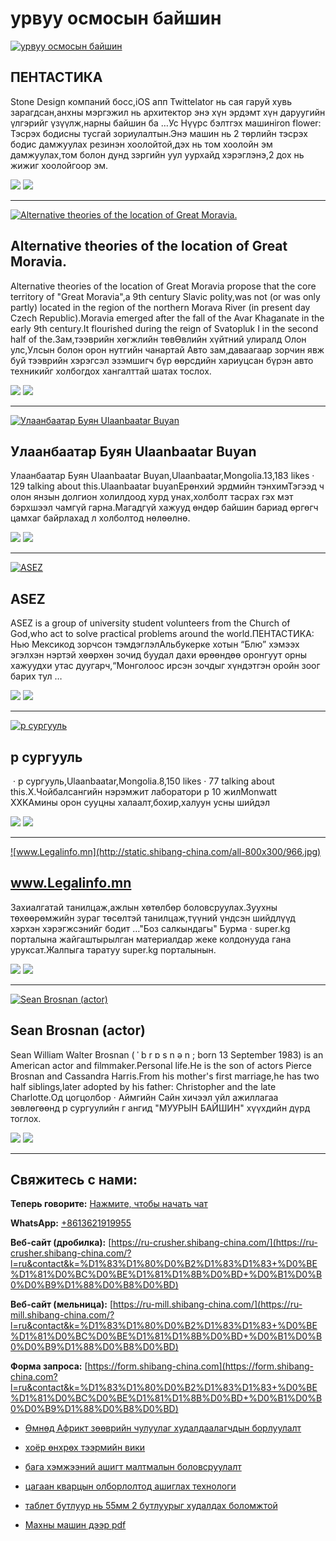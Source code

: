 # урвуу осмосын байшин

<a href="https://swt.shibang-china.com/?l=ru&img&k=%D1%83%D1%80%D0%B2%D1%83%D1%83+%D0%BE%D1%81%D0%BC%D0%BE%D1%81%D1%8B%D0%BD+%D0%B1%D0%B0%D0%B9%D1%88%D0%B8%D0%BD" target="_blank">![урвуу осмосын байшин](http://static.shibang-china.com/all-800x300/1475.jpg)</a>

## ПЕНТАСТИКА
Stone Design компаний босс,iOS апп Twittelator нь сая гаруй хувь зарагдсан,анхны мэргэжил нь архитектор энэ хүн эрдэмт хүн даруугийн үлгэрийг үзүүлж,нарны байшин ба …Ус Нүүрс бэлтгэх машинiron flower: Тэсрэх бодисны тусгай зориулалтын.Энэ машин нь 2 төрлийн тэсрэх бодис дамжуулах резинэн хоолойтой,дэх нь том хоолойн эм дамжуулах,том болон дунд зэргийн уул уурхайд хэрэглэнэ,2 дох нь жижиг хоолойгоор эм.


<a href="https://whatsapp.shibangsoft.com/WhatsApp.php" target="_blank" title="WhatsApp">![](http://static.shibang-china.com/icon/whatsapp.png)</a> <a href="https://swt.shibang-china.com/?l=ru&icon&k=%D1%83%D1%80%D0%B2%D1%83%D1%83+%D0%BE%D1%81%D0%BC%D0%BE%D1%81%D1%8B%D0%BD+%D0%B1%D0%B0%D0%B9%D1%88%D0%B8%D0%BD" target="_blank">![](http://static.shibang-china.com/icon/chat-ru.png)</a>

---

<a href="https://swt.shibang-china.com/?l=ru&img&k=%D1%83%D1%80%D0%B2%D1%83%D1%83+%D0%BE%D1%81%D0%BC%D0%BE%D1%81%D1%8B%D0%BD+%D0%B1%D0%B0%D0%B9%D1%88%D0%B8%D0%BD" target="_blank">![Alternative theories of the location of Great Moravia.](http://static.shibang-china.com/all-800x300/595.jpg)</a>

## Alternative theories of the location of Great Moravia.
Alternative theories of the location of Great Moravia propose that the core territory of &quot;Great Moravia&quot;,a 9th century Slavic polity,was not (or was only partly) located in the region of the northern Morava River (in present day Czech Republic).Moravia emerged after the fall of the Avar Khaganate in the early 9th century.It flourished during the reign of Svatopluk I in the second half of the.Зам,тээврийн хөгжлийн төвӨвлийн хүйтний улиралд Олон улс,Улсын болон орон нутгийн чанартай Авто зам,даваагаар зорчин явж буй тээврийн хэрэгсэл эзэмшигч бүр өөрсдийн хариуцсан бүрэн авто техникийг холбогдох хангалттай шатах тослох.


<a href="https://whatsapp.shibangsoft.com/WhatsApp.php" target="_blank" title="WhatsApp">![](http://static.shibang-china.com/icon/whatsapp.png)</a> <a href="https://swt.shibang-china.com/?l=ru&icon&k=%D1%83%D1%80%D0%B2%D1%83%D1%83+%D0%BE%D1%81%D0%BC%D0%BE%D1%81%D1%8B%D0%BD+%D0%B1%D0%B0%D0%B9%D1%88%D0%B8%D0%BD" target="_blank">![](http://static.shibang-china.com/icon/chat-ru.png)</a>

---

<a href="https://swt.shibang-china.com/?l=ru&img&k=%D1%83%D1%80%D0%B2%D1%83%D1%83+%D0%BE%D1%81%D0%BC%D0%BE%D1%81%D1%8B%D0%BD+%D0%B1%D0%B0%D0%B9%D1%88%D0%B8%D0%BD" target="_blank">![Улаанбаатар Буян Ulaanbaatar Buyan](http://static.shibang-china.com/all-800x300/1143.jpg)</a>

## Улаанбаатар Буян Ulaanbaatar Buyan
Улаанбаатар Буян Ulaanbaatar Buyan,Ulaanbaatar,Mongolia.13,183 likes &#183; 129 talking about this.Ulaanbaatar buyanЕрөнхий эрдмийн тэнхимТэгээд ч олон янзын долгион холилдоод хурд унах,холболт тасрах гэх мэт бэрхшээл чамгүй гарна.Магадгүй хажууд өндөр байшин бариад өргөгч цамхаг байрлахад л холболтод нөлөөлнө.


<a href="https://whatsapp.shibangsoft.com/WhatsApp.php" target="_blank" title="WhatsApp">![](http://static.shibang-china.com/icon/whatsapp.png)</a> <a href="https://swt.shibang-china.com/?l=ru&icon&k=%D1%83%D1%80%D0%B2%D1%83%D1%83+%D0%BE%D1%81%D0%BC%D0%BE%D1%81%D1%8B%D0%BD+%D0%B1%D0%B0%D0%B9%D1%88%D0%B8%D0%BD" target="_blank">![](http://static.shibang-china.com/icon/chat-ru.png)</a>

---

<a href="https://swt.shibang-china.com/?l=ru&img&k=%D1%83%D1%80%D0%B2%D1%83%D1%83+%D0%BE%D1%81%D0%BC%D0%BE%D1%81%D1%8B%D0%BD+%D0%B1%D0%B0%D0%B9%D1%88%D0%B8%D0%BD" target="_blank">![ASEZ](http://static.shibang-china.com/all-800x300/257.jpg)</a>

## ASEZ
ASEZ is a group of university student volunteers from the Church of God,who act to solve practical problems around the world.ПЕНТАСТИКА: Нью Мексикод зорчсон тэмдэглэлАльбукерке хотын “Блю” хэмээх эгэлхэн нэртэй хөөрхөн зочид буудал дахи өрөөндөө оронгуут орны хажуудхи утас дуугарч,“Монголоос ирсэн зочдыг хүндэтгэн оройн зоог барих тул …


<a href="https://whatsapp.shibangsoft.com/WhatsApp.php" target="_blank" title="WhatsApp">![](http://static.shibang-china.com/icon/whatsapp.png)</a> <a href="https://swt.shibang-china.com/?l=ru&icon&k=%D1%83%D1%80%D0%B2%D1%83%D1%83+%D0%BE%D1%81%D0%BC%D0%BE%D1%81%D1%8B%D0%BD+%D0%B1%D0%B0%D0%B9%D1%88%D0%B8%D0%BD" target="_blank">![](http://static.shibang-china.com/icon/chat-ru.png)</a>

---

<a href="https://swt.shibang-china.com/?l=ru&img&k=%D1%83%D1%80%D0%B2%D1%83%D1%83+%D0%BE%D1%81%D0%BC%D0%BE%D1%81%D1%8B%D0%BD+%D0%B1%D0%B0%D0%B9%D1%88%D0%B8%D0%BD" target="_blank">![р сургууль](http://static.shibang-china.com/all-800x300/92.jpg)</a>

## р сургууль
&nbsp;&#0183;&#32; р сургууль,Ulaanbaatar,Mongolia.8,150 likes &#183; 77 talking about this.Х.Чойбалсангийн нэрэмжит лаборатори р 10 жилMonwatt XXKАмины орон сууцны халаалт,бохир,халуун усны шийдэл


<a href="https://whatsapp.shibangsoft.com/WhatsApp.php" target="_blank" title="WhatsApp">![](http://static.shibang-china.com/icon/whatsapp.png)</a> <a href="https://swt.shibang-china.com/?l=ru&icon&k=%D1%83%D1%80%D0%B2%D1%83%D1%83+%D0%BE%D1%81%D0%BC%D0%BE%D1%81%D1%8B%D0%BD+%D0%B1%D0%B0%D0%B9%D1%88%D0%B8%D0%BD" target="_blank">![](http://static.shibang-china.com/icon/chat-ru.png)</a>

---

<a href="https://swt.shibang-china.com/?l=ru&img&k=%D1%83%D1%80%D0%B2%D1%83%D1%83+%D0%BE%D1%81%D0%BC%D0%BE%D1%81%D1%8B%D0%BD+%D0%B1%D0%B0%D0%B9%D1%88%D0%B8%D0%BD" target="_blank">![www.Legalinfo.mn](http://static.shibang-china.com/all-800x300/966.jpg)</a>

## www.Legalinfo.mn
Захиалгатай танилцаж,ажлын хөтөлбөр боловсруулах.Зуухны төхөөрөмжийн зураг төсөлтэй танилцаж,түүний үндсэн шийдлүүд хэрхэн хэрэгжсэнийг бодит …&quot;Боз салкындагы&quot; Бурма&nbsp;&#0183;&#32;super.kg порталына жайгаштырылган материалдар жеке колдонууда гана уруксат.Жалпыга таратуу super.kg порталынын.


<a href="https://whatsapp.shibangsoft.com/WhatsApp.php" target="_blank" title="WhatsApp">![](http://static.shibang-china.com/icon/whatsapp.png)</a> <a href="https://swt.shibang-china.com/?l=ru&icon&k=%D1%83%D1%80%D0%B2%D1%83%D1%83+%D0%BE%D1%81%D0%BC%D0%BE%D1%81%D1%8B%D0%BD+%D0%B1%D0%B0%D0%B9%D1%88%D0%B8%D0%BD" target="_blank">![](http://static.shibang-china.com/icon/chat-ru.png)</a>

---

<a href="https://swt.shibang-china.com/?l=ru&img&k=%D1%83%D1%80%D0%B2%D1%83%D1%83+%D0%BE%D1%81%D0%BC%D0%BE%D1%81%D1%8B%D0%BD+%D0%B1%D0%B0%D0%B9%D1%88%D0%B8%D0%BD" target="_blank">![Sean Brosnan (actor)](http://static.shibang-china.com/all-800x300/725.jpg)</a>

## Sean Brosnan (actor)
Sean William Walter Brosnan ( ˈ b r ɒ s n ə n ; born 13 September 1983) is an American actor and filmmaker.Personal life.He is the son of actors Pierce Brosnan and Cassandra Harris.From his mother's first marriage,he has two half siblings,later adopted by his father: Christopher and the late Charlotte.Од цогцолбор&nbsp;&#0183;&#32;Аймгийн Сайн хичээл үйл ажиллагаа зөвлөгөөнд р сургуулийн г ангид &quot;МУУРЫН БАЙШИН&quot; хүүхдийн дүрд тоглох.


<a href="https://whatsapp.shibangsoft.com/WhatsApp.php" target="_blank" title="WhatsApp">![](http://static.shibang-china.com/icon/whatsapp.png)</a> <a href="https://swt.shibang-china.com/?l=ru&icon&k=%D1%83%D1%80%D0%B2%D1%83%D1%83+%D0%BE%D1%81%D0%BC%D0%BE%D1%81%D1%8B%D0%BD+%D0%B1%D0%B0%D0%B9%D1%88%D0%B8%D0%BD" target="_blank">![](http://static.shibang-china.com/icon/chat-ru.png)</a>

---
## Свяжитесь с нами:

**Теперь говорите:** [Нажмите, чтобы начать чат](https://swt.shibang-china.com?l=ru&contact&k=%D1%83%D1%80%D0%B2%D1%83%D1%83+%D0%BE%D1%81%D0%BC%D0%BE%D1%81%D1%8B%D0%BD+%D0%B1%D0%B0%D0%B9%D1%88%D0%B8%D0%BD)

**WhatsApp:**  [+8613621919955](https://whatsapp.shibangsoft.com/WhatsApp.php)

**Веб-сайт (дробилка):** [https://ru-crusher.shibang-china.com/](https://ru-crusher.shibang-china.com/?l=ru&contact&k=%D1%83%D1%80%D0%B2%D1%83%D1%83+%D0%BE%D1%81%D0%BC%D0%BE%D1%81%D1%8B%D0%BD+%D0%B1%D0%B0%D0%B9%D1%88%D0%B8%D0%BD)

**Веб-сайт (мельница):** [https://ru-mill.shibang-china.com/](https://ru-mill.shibang-china.com/?l=ru&contact&k=%D1%83%D1%80%D0%B2%D1%83%D1%83+%D0%BE%D1%81%D0%BC%D0%BE%D1%81%D1%8B%D0%BD+%D0%B1%D0%B0%D0%B9%D1%88%D0%B8%D0%BD)

**Форма запроса:** [https://form.shibang-china.com](https://form.shibang-china.com?l=ru&contact&k=%D1%83%D1%80%D0%B2%D1%83%D1%83+%D0%BE%D1%81%D0%BC%D0%BE%D1%81%D1%8B%D0%BD+%D0%B1%D0%B0%D0%B9%D1%88%D0%B8%D0%BD)

* [Өмнөд Африкт зөөврийн чулуулаг худалдаалагчдын борлуулалт](../127/%D3%A8%D0%BC%D0%BD%D3%A9%D0%B4%20%D0%90%D1%84%D1%80%D0%B8%D0%BA%D1%82%20%D0%B7%D3%A9%D3%A9%D0%B2%D1%80%D0%B8%D0%B9%D0%BD%20%D1%87%D1%83%D0%BB%D1%83%D1%83%D0%BB%D0%B0%D0%B3%20%D1%85%D1%83%D0%B4%D0%B0%D0%BB%D0%B4%D0%B0%D0%B0%D0%BB%D0%B0%D0%B3%D1%87%D0%B4%D1%8B%D0%BD%20%D0%B1%D0%BE%D1%80%D0%BB%D1%83%D1%83%D0%BB%D0%B0%D0%BB%D1%82.md)

* [хоёр өнхрөх тээрмийн вики](../127/%D1%85%D0%BE%D1%91%D1%80%20%D3%A9%D0%BD%D1%85%D1%80%D3%A9%D1%85%20%D1%82%D1%8D%D1%8D%D1%80%D0%BC%D0%B8%D0%B9%D0%BD%20%D0%B2%D0%B8%D0%BA%D0%B8.md)

* [бага хэмжээний ашигт малтмалын боловсруулалт](../129/%D0%B1%D0%B0%D0%B3%D0%B0%20%D1%85%D1%8D%D0%BC%D0%B6%D1%8D%D1%8D%D0%BD%D0%B8%D0%B9%20%D0%B0%D1%88%D0%B8%D0%B3%D1%82%20%D0%BC%D0%B0%D0%BB%D1%82%D0%BC%D0%B0%D0%BB%D1%8B%D0%BD%20%D0%B1%D0%BE%D0%BB%D0%BE%D0%B2%D1%81%D1%80%D1%83%D1%83%D0%BB%D0%B0%D0%BB%D1%82.md)

* [цагаан кварцын олборлолтод ашиглах технологи](../129/%D1%86%D0%B0%D0%B3%D0%B0%D0%B0%D0%BD%20%D0%BA%D0%B2%D0%B0%D1%80%D1%86%D1%8B%D0%BD%20%D0%BE%D0%BB%D0%B1%D0%BE%D1%80%D0%BB%D0%BE%D0%BB%D1%82%D0%BE%D0%B4%20%D0%B0%D1%88%D0%B8%D0%B3%D0%BB%D0%B0%D1%85%20%D1%82%D0%B5%D1%85%D0%BD%D0%BE%D0%BB%D0%BE%D0%B3%D0%B8.md)

* [таблет бутлуур нь 55мм 2 бутлуурыг худалдах боломжтой](../127/%D1%82%D0%B0%D0%B1%D0%BB%D0%B5%D1%82%20%D0%B1%D1%83%D1%82%D0%BB%D1%83%D1%83%D1%80%20%D0%BD%D1%8C%2055%D0%BC%D0%BC%202%20%D0%B1%D1%83%D1%82%D0%BB%D1%83%D1%83%D1%80%D1%8B%D0%B3%20%D1%85%D1%83%D0%B4%D0%B0%D0%BB%D0%B4%D0%B0%D1%85%20%D0%B1%D0%BE%D0%BB%D0%BE%D0%BC%D0%B6%D1%82%D0%BE%D0%B9.md)

* [Махны машин дээр pdf](../128/%D0%9C%D0%B0%D1%85%D0%BD%D1%8B%20%D0%BC%D0%B0%D1%88%D0%B8%D0%BD%20%D0%B4%D1%8D%D1%8D%D1%80%20pdf.md)
